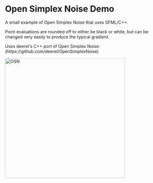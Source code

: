 <h1>Open Simplex Noise Demo</h1>
<p>A small example of Open Simplex Noise that uses SFML/C++.</p>
<p>Point evaluations are rounded off to either be black or white, but can be changed very easily to produce the typical gradient.</p>
<p>Uses deerel's C++ port of Open Simplex Noise: (https://github.com/deerel/OpenSimplexNoise)</p>


<img width="396" alt="OSN" src="https://github.com/Dogbonee/Open_Simplex_Noise_Demo/assets/76922975/bd05da7a-cfc4-425e-800e-04c6de96aa06">

